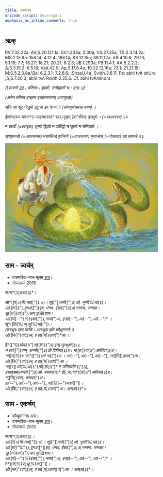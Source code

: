 ```yaml
---
title: रथन्तरम्  
unicode_script: devanagari  
emphasis_as_inline_comments: true
---   
```


## ऋक्

RV.7.32.22a; AV;S.20.121.1a; SV.1.233a; 2.30a; VS.27.35a; TS.2.4.14.2a; MS.2.13.9a: 158.14; 4.12.4: 188.14; KS.12.15a; 39.11,12a; AB.4.10.6; 29.13; 5.1.19; 7.7; 16.27; 18.21; 20.21; 8.2.3; JB.1.293a; PB.11.4.1; AA.5.2.2.2; A;S.5.15.2; 6.5.18; Vait.42.9; Ap;S.17.8.4a; 19.22.12,16a; 23.1; 21.21.18; M;S.5.2.3.8a,12a; 6.2.3.1; 7.2.6.6; ;SirasU.4a; Svidh.3.6.11. Ps: abhi tvA shUra ;S;S.7.20.3; abhi tvA Rvidh.2.25.6. Cf. abhi tvAmindra.

*([सायणो [ऽत्र](https://archive.org/stream/RgVedaWithSayanasCommentaryPart3/rv_sayanabhasya_part3#page/n438/mode/1up&sa=D&ust=1542425956195000)। वसिष्ठः। बृहती, सतोबृहती च। इन्द्रः।])*

*(अनेन वसिष्ठ इन्द्रस्य वृत्रहत्यापापम् अपानुदत्!)*

अ॒भि त्वा॑ शूर नोनु॒मो ऽदु॑ग्धा इव धे॒नव॑ः *(सोमपूर्णचमसा वयम्)* ।

ईशा॑नम॒स्य जग॑तः*(=जङ्गमस्य)* स्व॒र्-दृश॒म् ईशा॑नमिन्द्र त॒स्थुष॑ः *(=स्थावरस्य)* २२

न त्वावाँ॑ *(=त्वादृशः)* अ॒न्यो दि॒व्यो न पार्थि॑वो॒ न जा॒तो न ज॑निष्यते ।

अ॒श्वा॒यन्तो॑ *(=अश्वकामाः)* मघवन्निन्द्र वा॒जिनो॑ *(=वाजकामाः)* ग॒व्यन्त॑स् *(=गोकामाः)* त्वा हवामहे २३

![](../images/Indra-kills-vRtra-snake-with-vajra.jpg)


## साम - त्र्यर्चम्

- पारम्परिक-गान-मूलम् [अत्र](https://archive.org/stream/sAmaveda-jaiminIya-paravastu-paramparA-docs/AASHEERVACHANA%20SAAMAANI#page/n3/mode/1up)। 
- गोपालार्यः 2015  
<div class="audioEmbed" src="https://archive
.org/download/jaiminIya-sAma-gAna-paravastu-tradition-gopAla-2015/rathantaram.mp3"></div>

रथन्*(२)*तरम्*(३)*।

आ*([र]०)*भि त्वा*(["]३ ०)*। शू*(["])*रनो*(["]३)*ओ, नूमो*(%)*वा*(३)*।  
आ*([ता]३")*,दुग्धा*(["])*इव, धेनव, ईशा*(["]३)*अ,नमस्य, जगतह।  
सु*([तः])*वा*(३")*,आर् दृ*(~~द्रि~~)*शाम्।  
आ*([घं]--"३%)*इशा*(["])*,नामा*(")*अ,  इन्द्रा*(--")*,आ*(--")*,आ*(--")* ।  
सू*([ति]%)*स्,थू*(%)*षा*(["])*।  
*(तस्थूषः इत्य् ऋचि। आस्थूषा इति कौथुमगाने।)*  
ओ*([कि]")*वा*(३)*म्, ह हा*([प])*उवा*(")*आ ।  

ई*(["र])*शोवा*(३")*ना*([ता]३")*म् इन्द्र सुस्थुषो*(३)*॥  
न त्वा*(["])*वाम्, अन्यो*(["]३)*ऒ दिविया*(३)*ह।  न*([तः])*पा*(३")*आर्थिवा*(३)*ह।  
ना*([घं]%)* जा*(["]३)*तो ना*(["])*अ । जा*(--")*,आ*(--")*,आ*(--")*,,ना*([ति])*इष्या*(")*ता।  
ओ*([कि]")*वा*(३)*म्, ह हा*([प])*उवा*(")*आ ।  
ना*([र])*जो*(%)*वा*(३")*तो*([ता]३")* न जनिष्यते*(["]३)*,  
ऽश्वा*(~~श्व्या~~)*यन्तो*(["]३)*ओ, मघवन्*(२)* ह्नी,,न्द्र वा*([तः]३")*अजिना*(३)*ह।  
ग*([घि])*व्यन्, तस्त्वा*(")*अ।  
हा*(--")*,आ*(--")*,आ*(--")*,,वा*([ति]--")*माहा*(["])*।  
ओ*([कि]")*वा*(३)*म्, ह हा*([प])*उवा*(")*अ। अस्अ*(३)*॥

## साम - एकर्चम्
- कौथुमगानम् [अत्र](https://archive.org/details/SamaVedaSanhitaWithSayanabhashyaVolume1SatyavrataSamasrami1874bis/page/n533)।
- पारम्परिक-गान-मूलम् [अत्र](https://archive.org/stream/sAmaveda-jaiminIya-paravastu-paramparA-docs/UDAKA%20SAANTHI%20SAAMAANI#page/n2/mode/1up)। 
- गोपालार्यः 2015  
<div class="audioEmbed" src="https://archive
.org/download/jaiminIya-sAma-gAna-paravastu-tradition-gopAla-2015/rathantaram-short-with-error.mp3"></div>

रथन्*(२)*तरम्*(३)*।  
आ*([र]०)*भि त्वा*(["]३ ०)*। शू*(["])*रनो*(["]३)*ओ, नूमो*(%)*वा*(३)*।  
आ*([ता]"%"३)*,दुग्धा*(["])*इव, धेनव, ईशा*(["]३)*अ,नमस्य, जगतह।  
सु*([तः])*वा*(३")*,आर् दृ*(~~द्रि~~)*शाम्।  
आ*([घं]--"३%)*इशा*(["])*,नामा*(")*अ,  इन्द्रा*(--")*,आ*(--")*,आ*(--")* ।  
त*([त]%)*स्,थू*(%)*षा*(["])*।  
ओ*([का]")*वा*(३)*म्, ह हा*([प])*उवा*([प]")*आ । अस्अ*(३)*॥